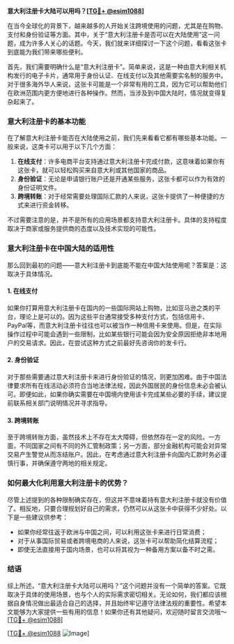 **意大利注册卡大陆可以用吗？[[TG💪+ @esim1088](https://t.me/s/esim1088)]**

在当今全球化的背景下，越来越多的人开始关注跨境使用的问题，尤其是在购物、支付和身份验证等方面。其中，关于“意大利注册卡是否可以在大陆使用”这一问题，成为许多人关心的话题。今天，我们就来详细探讨一下这个问题，看看这张卡到底能为我们带来哪些便利。

首先，我们需要明确什么是“意大利注册卡”。简单来说，这是一种由意大利相关机构发行的电子卡片，通常用于身份认证、在线支付以及其他需要实名制的服务中。对于很多海外华人来说，这张卡可能是一个非常有用的工具，因为它可以帮助他们在欧洲范围内更方便地进行各种操作。然而，当涉及到中国大陆时，情况就变得复杂起来了。

### 意大利注册卡的基本功能

在了解意大利注册卡能否在大陆使用之前，我们先来看看它都有哪些基本功能。一般来说，这类卡可以用于以下几个方面：

1. **在线支付**：许多电商平台支持通过意大利注册卡完成付款，这意味着如果你有这张卡，就可以轻松购买来自意大利或其他国家的商品。
2. **身份验证**：无论是申请银行账户还是开通某些服务，这张卡都可以作为有效的身份证明文件。
3. **跨境转账**：对于经常需要处理国际汇款的人来说，这张卡提供了一种便捷的方式来进行资金转移。

不过需要注意的是，并不是所有的应用场景都支持意大利注册卡。具体的支持程度取决于商家或服务提供商的态度以及技术实现的可能性。

### 意大利注册卡在中国大陆的适用性

那么回到最初的问题——意大利注册卡到底能不能在中国大陆使用呢？答案是：这取决于具体情况。

#### 1. 在线支付
如果你打算用意大利注册卡在国内的一些国际网站上购物，比如亚马逊之类的平台，理论上是可以的。因为这些平台通常接受多种支付方式，包括信用卡、PayPal等，而意大利注册卡往往也可以被当作一种信用卡来使用。但是，在实际操作过程中可能会遇到一些限制，比如某些银行可能会因为安全原因拒绝非本地用户的交易请求。因此，在尝试这种方式之前最好先咨询你的发卡行。

#### 2. 身份验证
对于那些需要通过意大利注册卡来进行身份验证的情况，则更加困难。由于中国法律要求所有在线活动必须符合当地法律法规，因此外国居民的身份信息未必会被认可。即便如此，如果你确实需要在中国境内使用该卡完成某些必要的手续，建议提前联系相关部门说明情况并寻求指导。

#### 3. 跨境转账
至于跨境转账方面，虽然技术上不存在太大障碍，但依然存在一定的风险。一方面，不同国家之间有不同的外汇管制政策；另一方面，部分金融机构可能会对异常交易产生警觉从而冻结账户。因此，在考虑通过意大利注册卡向国内汇款时务必谨慎行事，并确保遵守两地的相关规定。

### 如何最大化利用意大利注册卡的优势？

尽管上述提到的各种限制确实存在，但这并不意味着持有意大利注册卡就没有价值了。相反地，只要合理规划好自己的需求，仍然可以从这张卡中获得不少好处。以下是一些建议供参考：

- 如果你经常往返于欧洲与中国之间，可以利用这张卡来进行日常消费；
- 对于从事国际贸易或者跨境电商的人来说，这张卡可以帮助简化结算流程；
- 即使无法直接用于国内场景，也可以将其视为一种备用方案以备不时之需。

### 结语

综上所述，“意大利注册卡大陆可以用吗？”这个问题并没有一个简单的答案。它既取决于具体的使用场景，也与个人的实际需求密切相关。无论如何，我们都应该根据自身情况做出最适合自己的选择，并且始终牢记遵守法律法规的重要性。希望本文能够为大家提供一些有用的信息！如果你还有其他疑问，欢迎随时留言交流哦～[[TG💪+ @esim1088](https://t.me/s/esim1088)]

[[TG💪+ @esim1088](https://t.me/s/esim1088) ![Image](https://i.postimg.cc/4NQfJmqS/Snipaste-2025-05-13-00-14-12.png)]